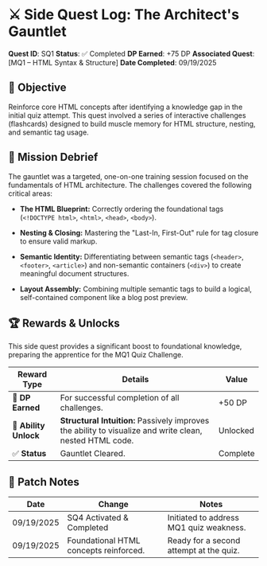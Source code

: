 # ⚔️ Side Quest Log: The Architect's Gauntlet

**Quest ID**: SQ1
**Status**: ✅ Completed
**DP Earned**: +75 DP
**Associated Quest**: [MQ1 – HTML Syntax & Structure]
**Date Completed**: 09/19/2025

## 🎯 Objective

Reinforce core HTML concepts after identifying a knowledge gap in the initial quiz attempt. This quest involved a series of interactive challenges (flashcards) designed to build muscle memory for HTML structure, nesting, and semantic tag usage.

## 📜 Mission Debrief

The gauntlet was a targeted, one-on-one training session focused on the fundamentals of HTML architecture. The challenges covered the following critical areas:

* **The HTML Blueprint:** Correctly ordering the foundational tags (`<!DOCTYPE html>`, `<html>`, `<head>`, `<body>`).

* **Nesting & Closing:** Mastering the "Last-In, First-Out" rule for tag closure to ensure valid markup.

* **Semantic Identity:** Differentiating between semantic tags (`<header>`, `<footer>`, `<article>`) and non-semantic containers (`<div>`) to create meaningful document structures.

* **Layout Assembly:** Combining multiple semantic tags to build a logical, self-contained component like a blog post preview.

## 🏆 Rewards & Unlocks

This side quest provides a significant boost to foundational knowledge, preparing the apprentice for the MQ1 Quiz Challenge.

| Reward Type | Details | Value |
 | ----- | ----- | ----- |
| 📜 **DP Earned** | For successful completion of all challenges. | +50 DP |
| 🧠 **Ability Unlock** | **Structural Intuition:** Passively improves the ability to visualize and write clean, nested HTML code. | Unlocked |
| ✅ **Status** | Gauntlet Cleared. | Complete |

## 🧾 Patch Notes

| Date | Change | Notes |
 | ----- | ----- | ----- |
| 09/19/2025 | SQ4 Activated & Completed | Initiated to address MQ1 quiz weakness. |
| 09/19/2025 | Foundational HTML concepts reinforced. | Ready for a second attempt at the quiz. |

